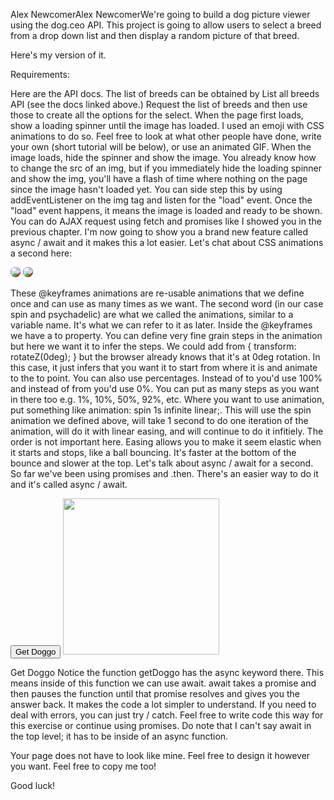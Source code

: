 Alex NewcomerAlex NewcomerWe're going to build a dog picture viewer using the dog.ceo API. This project is going to allow users to select a breed from a drop down list and then display a random picture of that breed.

Here's my version of it.

Requirements:

Here are the API docs.
The list of breeds can be obtained by List all breeds API (see the docs linked above.) Request the list of breeds and then use those to create all the options for the select.
When the page first loads, show a loading spinner until the image has loaded. I used an emoji with CSS animations to do so. Feel free to look at what other people have done, write your own (short tutorial will be below), or use an animated GIF. When the image loads, hide the spinner and show the image.
You already know how to change the src of an img, but if you immediately hide the loading spinner and show the img, you'll have a flash of time where nothing on the page since the image hasn't loaded yet. You can side step this by using addEventListener on the img tag and listen for the  "load" event. Once the "load" event happens, it means the image is loaded and ready to be shown.
You can do AJAX request using fetch and promises like I showed you in the previous chapter. I'm now going to show you a brand new feature called async / await and it makes this a lot easier.
Let's chat about CSS animations a second here:


<style>
    to {
      transform: rotateZ(360deg);
    }
  }
​
  @keyframes psychadelic {
    100% {
      filter: hue-rotate(360deg);
    }
  }
​
  .mole {
    height: 334px;
    width: 334px;
    background-color: brown;
    border-radius: 50%;
  }
​
  .color {
    animation: psychadelic 3s linear infinite;
  }
​
  .spin {
    animation: spin 3s ease-in-out infinite;
  }
</style>
<img src="https://frontendmasters.github.io/bootcamp/mole-game/mole-hungry.png" style="background-color: brown; border-radius: 50%" class="mole color" />
<img src="https://frontendmasters.github.io/bootcamp/mole-game/king-mole-hungry.png" style="background-color: brown; border-radius: 50%" class="mole spin" />
 
These @keyframes animations are re-usable animations that we define once and can use as many times as we want.
The second word (in our case spin and psychadelic) are what we called the animations, similar to a variable name. It's what we can refer to it as later.
Inside the @keyframes we have a to property. You can define very fine grain steps in the animation but here we want it to infer the steps. We could add from { transform: rotateZ(0deg); } but the browser already knows that it's at 0deg rotation. In this case, it just infers that you want it to start from where it is and animate to the to point.
You can also use percentages. Instead of to you'd use 100% and instead of from you'd use 0%. You can put as many steps as you want in there too e.g. 1%, 10%, 50%, 92%, etc.
Where you want to use animation, put something like animation: spin 1s infinite linear;. This will use the spin animation we defined above, will take 1 second to do one iteration of the animation, will do it with linear easing, and will continue to do it infitiely. The order is not important here.
Easing allows you to make it seem elastic when it starts and stops, like a ball bouncing. It's faster at the bottom of the bounce and slower at the top.
Let's talk about async / await for a second. So far we've been using promises and .then. There's an easier way to do it and it's called async / await.


<button id="get-doggo">Get Doggo</button>
<img style="height: 250px;" id="doggo" src="http://placecorgi.com/250">
<script>
  async function getDoggo(event) {
    const res = await fetch("https://dog.ceo/api/breeds/image/random");
    const resJson = await res.json();
    document.getElementById("doggo").src = resJson.message;
  }
​
  document.getElementById('get-doggo')
    .addEventListener('click', getDoggo)
</script>
Get Doggo 
Notice the function getDoggo has the async keyword there. This means inside of this function we can use await. await takes a promise and then pauses the function until that promise resolves and gives you the answer back. It makes the code a lot simpler to understand. If you need to deal with errors, you can just try / catch. Feel free to write code this way for this exercise or continue using promises. Do note that I can't say await in the top level; it has to be inside of an async function.

Your page does not have to look like mine. Feel free to design it however you want. Feel free to copy me too!

Good luck!